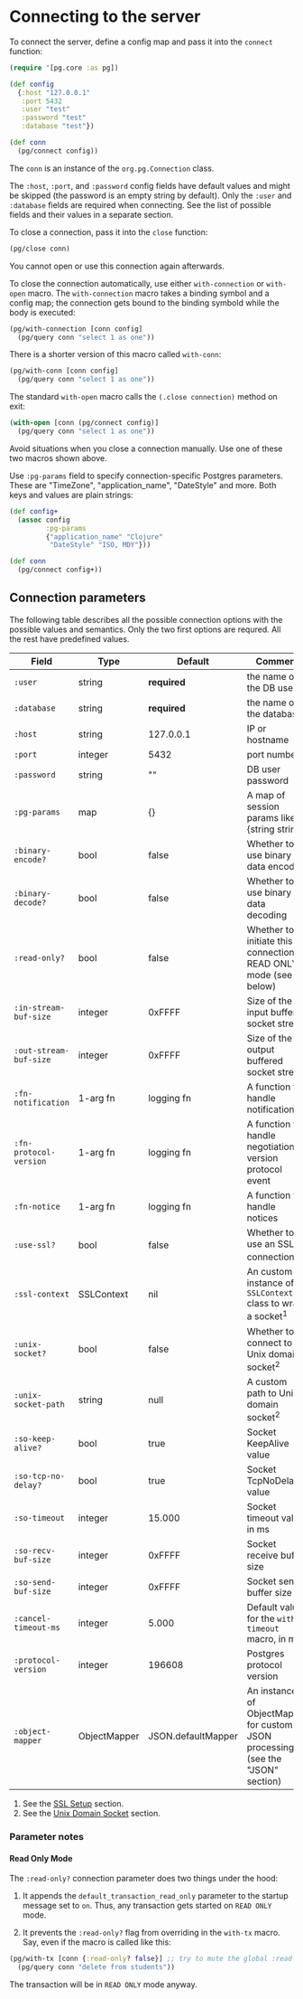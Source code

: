 # Connecting to the server

To connect the server, define a config map and pass it into the `connect`
function:

~~~clojure
(require '[pg.core :as pg])

(def config
  {:host "127.0.0.1"
   :port 5432
   :user "test"
   :password "test"
   :database "test"})

(def conn
  (pg/connect config))
~~~

The `conn` is an instance of the `org.pg.Connection` class.

The `:host`, `:port`, and `:password` config fields have default values and
might be skipped (the password is an empty string by default). Only the `:user`
and `:database` fields are required when connecting. See the list of possible
fields and their values in a separate section.

To close a connection, pass it into the `close` function:

~~~clojure
(pg/close conn)
~~~

You cannot open or use this connection again afterwards.

To close the connection automatically, use either `with-connection` or
`with-open` macro. The `with-connection` macro takes a binding symbol and a
config map; the connection gets bound to the binding symbold while the body is
executed:

~~~clojure
(pg/with-connection [conn config]
  (pg/query conn "select 1 as one"))
~~~

There is a shorter version of this macro called `with-conn`:

~~~clojure
(pg/with-conn [conn config]
  (pg/query conn "select 1 as one"))
~~~

The standard `with-open` macro calls the `(.close connection)` method on exit:

~~~clojure
(with-open [conn (pg/connect config)]
  (pg/query conn "select 1 as one"))
~~~

Avoid situations when you close a connection manually. Use one of these two
macros shown above.

Use `:pg-params` field to specify connection-specific Postgres parameters. These
are "TimeZone", "application_name", "DateStyle" and more. Both keys and values
are plain strings:

~~~clojure
(def config+
  (assoc config
         :pg-params
         {"application_name" "Clojure"
          "DateStyle" "ISO, MDY"}))

(def conn
  (pg/connect config+))
~~~

## Connection parameters

The following table describes all the possible connection options with the
possible values and semantics. Only the two first options are requred. All the
rest have predefined values.

| Field                  | Type         | Default            | Comment                                                                         |
|------------------------|--------------|--------------------|---------------------------------------------------------------------------------|
| `:user`                | string       | **required**       | the name of the DB user                                                         |
| `:database`            | string       | **required**       | the name of the database                                                        |
| `:host`                | string       | 127.0.0.1          | IP or hostname                                                                  |
| `:port`                | integer      | 5432               | port number                                                                     |
| `:password`            | string       | ""                 | DB user password                                                                |
| `:pg-params`           | map          | {}                 | A map of session params like {string string}                                    |
| `:binary-encode?`      | bool         | false              | Whether to use binary data encoding                                             |
| `:binary-decode?`      | bool         | false              | Whether to use binary data decoding                                             |
| `:read-only?`          | bool         | false              | Whether to initiate this connection in READ ONLY mode (see below)               |
| `:in-stream-buf-size`  | integer      | 0xFFFF             | Size of the input buffered socket stream                                        |
| `:out-stream-buf-size` | integer      | 0xFFFF             | Size of the output buffered socket stream                                       |
| `:fn-notification`     | 1-arg fn     | logging fn         | A function to handle notifications                                              |
| `:fn-protocol-version` | 1-arg fn     | logging fn         | A function to handle negotiation version protocol event                         |
| `:fn-notice`           | 1-arg fn     | logging fn         | A function to handle notices                                                    |
| `:use-ssl?`            | bool         | false              | Whether to use an SSL connection<sup>1</sup>                                    |
| `:ssl-context`         | SSLContext   | nil                | An custom instance of `SSLContext` class to wrap a socket<sup>1</sup>           |
| `:unix-socket?`        | bool         | false              | Whether to connect to a Unix domain socket<sup>2</sup>                          |
| `:unix-socket-path`    | string       | null               | A custom path to Unix domain socket<sup>2</sup>                                 |
| `:so-keep-alive?`      | bool         | true               | Socket KeepAlive value                                                          |
| `:so-tcp-no-delay?`    | bool         | true               | Socket TcpNoDelay value                                                         |
| `:so-timeout`          | integer      | 15.000             | Socket timeout value, in ms                                                     |
| `:so-recv-buf-size`    | integer      | 0xFFFF             | Socket receive buffer size                                                      |
| `:so-send-buf-size`    | integer      | 0xFFFF             | Socket send buffer size                                                         |
| `:cancel-timeout-ms`   | integer      | 5.000              | Default value for the `with-timeout` macro, in ms                               |
| `:protocol-version`    | integer      | 196608             | Postgres protocol version                                                       |
| `:object-mapper`       | ObjectMapper | JSON.defaultMapper | An instance of ObjectMapper for custom JSON processing (see the "JSON" section) |

1. See the [SSL Setup](/docs/ssl.md) section.
2. See the [Unix Domain Socket](/docs/unix-socket.md) section.

### Parameter notes

#### Read Only Mode

The `:read-only?` connection parameter does two things under the hood:

1. It appends the `default_transaction_read_only` parameter to the startup
   message set to `on`. Thus, any transaction gets started on `READ ONLY` mode.

2. It prevents the `:read-only?` flag from overriding in the `with-tx`
   macro. Say, even if the macro is called like this:

~~~clojure
(pg/with-tx [conn {:read-only? false}] ;; try to mute the global :read-only? flag
  (pg/query conn "delete from students"))
~~~

The transaction will be in `READ ONLY` mode anyway.
